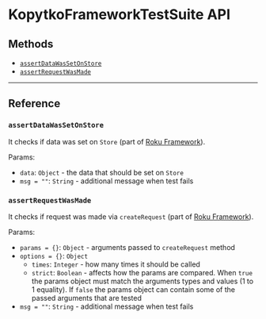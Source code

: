 # KopytkoFrameworkTestSuite API

## Methods
- [`assertDataWasSetOnStore`](#assertdatawassetonstore)
- [`assertRequestWasMade`](#assertrequestwasmade)

---

## Reference

### `assertDataWasSetOnStore`
It checks if data was set on `Store` (part of [Roku Framework](https://github.com/getndazn/kopytko-framework)).

Params:
- `data`: `Object` - the data that should be set on `Store`
- `msg = ""`: `String` - additional message when test fails

### `assertRequestWasMade`
It checks if request was made via `createRequest` (part of [Roku Framework](https://github.com/getndazn/kopytko-framework)).

Params:
- `params = {}`: `Object` - arguments passed to `createRequest` method
- `options = {}`: `Object`
  - `times`: `Integer` - how many times it should be called
  - `strict`: `Boolean` - affects how the params are compared. When `true` the params object must match the arguments types and values (1 to 1 equality). If `false` the params object can contain some of the passed arguments that are tested
- `msg = ""`: `String` - additional message when test fails
